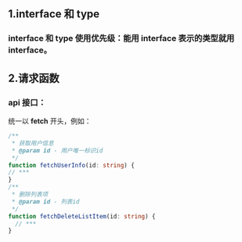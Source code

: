 ## 1.interface 和 type

### interface 和 type 使用优先级：能用 interface 表示的类型就用 interface。

## 2.请求函数

### api 接口：

统一以 **fetch** 开头，例如：

```ts
/**
 * 获取用户信息
 * @param id - 用户唯一标识id
 */
function fetchUserInfo(id: string) {
// ***
}
/**
 * 删除列表项
 * @param id - 列表id
 */
function fetchDeleteListItem(id: string) {
  // ***
}
```
